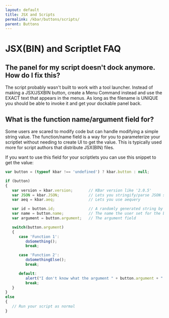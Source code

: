 ```yaml
---
layout: default
title: JSX and Scripts
permalink: /kbar/buttons/scripts/
parent: Buttons
---
```

# JSX(BIN) and Scriptlet FAQ
## The panel for my script doesn't dock anymore. How do I fix this? ##
The script probably wasn't built to work with a tool launcher. Instead of making a JSX/JSXBIN button, create a Menu Command instead and use the EXACT text that appears in the menus. As long as the filename is UNIQUE you should be able to invoke it and get your dockable panel back.

## What is the function name/argument field for?
Some users are scared to modify code but can handle modifying a simple string value.  The function/name field is a way for you to parameterize your scriptlet without needing to create UI to get the value.  This is typically used more for script authors that distribute JSX(BIN) files.

If you want to use this field for your scriptlets you can use this snippet to get the value:

```javascript
var button = (typeof kbar !== 'undefined') ? kbar.button : null;

if (button)
{
   var version = kbar.version;       // KBar version like '2.0.5'
   var JSON = kbar.JSON;             // Lets you stringify/parse JSON strings
   var aeq = kbar.aeq;               // Lets you use aequery

   var id = button.id;               // A randomly generated string by KBar
   var name = button.name;           // The name the user set for the button
   var argument = button.argument;   // The argument field

   switch(button.argument)
   {
      case 'Function 1': 
         doSomething(); 
         break;

      case 'Function 2':
         doSomethingElse();
         break;

      default:
         alert("I don't know what the argument " + button.argument + " is supposed to do");
         break;
   }
}
else
{
   // Run your script as normal
}
```